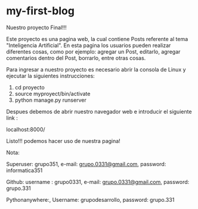 # my-first-blog

Nuestro proyecto Final!!!


Este proyecto es una pagina web, la cual contiene Posts referente
al tema "Inteligencia Artificial". En esta pagina los usuarios pueden 
realizar diferentes cosas, como por ejemplo: agregar un Post, editarlo,
agregar comentarios dentro del Post, borrarlo, entre otras cosas.

Para ingresar a nuestro proyecto es necesario abrir la consola de 
Linux y ejecutar la siguientes instrucciones:

1. cd proyecto
2. source myproyect/bin/activate
3. python manage.py runserver

Despues debemos de abrir nuestro navegador web e 
introducir el siguiente link :

localhost:8000/

Listo!!! podemos hacer uso de nuestra pagina!


Nota:
 
Superuser: grupo351,
e-mail: grupo.0331@gmail.com,
password: informatica351
 
Github:
username : grupo0331,
e-mail: grupo.0331@gmail.com,
password: grupo.331

Pythonanywhere:,
Username: grupodesarrollo,
password: grupo.331
